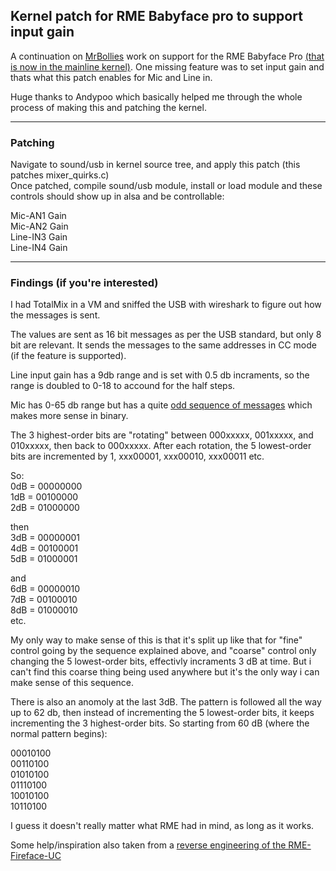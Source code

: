 ## Kernel patch for RME Babyface pro to support input gain


A continuation on [MrBollies](https://github.com/MrBollie) work on support for the RME Babyface Pro [(that is now in the mainline kernel)](https://git.kernel.org/pub/scm/linux/kernel/git/torvalds/linux.git/commit/sound/usb?h=v6.10-rc7&id=3e8f3bd047163d30fb1ad32ca7e4628921555c09).
One missing feature was to set input gain and thats what this patch enables for Mic and Line in. 

Huge thanks to Andypoo which basically helped me through the whole process of making this and patching the kernel.

---

### Patching

Navigate to sound/usb in kernel source tree, and apply this patch (this patches mixer_quirks.c)\
Once patched, compile sound/usb module, install or load module and these controls should show up in alsa and be controllable:

Mic-AN1 Gain\
Mic-AN2 Gain\
Line-IN3 Gain\
Line-IN4 Gain

---

### Findings (if you're interested)

I had TotalMix in a VM and sniffed the USB with wireshark to figure out how the messages is sent.

The values are sent as 16 bit messages as per the USB standard, but only 8 bit are relevant. 
It sends the messages to the same addresses in CC mode (if the feature is supported).

Line input gain has a 9db range and is set with 0.5 db incraments, so the range is doubled to 0-18 to accound for the half steps.

Mic has 0-65 db range but has a quite [odd sequence of messages](https://github.com/stistrup/rme-gain-kernel-patch/blob/main/docs/usb%20gain%20messages.txt) which makes more sense in binary.

The 3 highest-order bits are "rotating" between 000xxxxx, 001xxxxx, and 010xxxxx, then back to 000xxxxx. 
After each rotation, the 5 lowest-order bits are incremented by 1, xxx00001, xxx00010, xxx00011 etc.

So:\
0dB = 00000000\
1dB = 00100000\
2dB = 01000000

then\
3dB = 00000001\
4dB = 00100001\
5dB = 01000001

and\
6dB = 00000010\
7dB = 00100010\
8dB = 01000010\
etc.

My only way to make sense of this is that it's split up like that for "fine" control going by the sequence explained above, and "coarse" control only changing the 5 lowest-order bits, effectivly incraments 3 dB at time. But i can't find this coarse thing being used anywhere but it's the only way i can make sense of this sequence. 

There is also an anomoly at the last 3dB. The pattern is followed all the way up to 62 db, then 
instead of incrementing the 5 lowest-order bits, it keeps incrementing the 3 highest-order bits. 
So starting from 60 dB (where the normal pattern begins):

00010100\
00110100\
01010100\
01110100\
10010100\
10110100

I guess it doesn't really matter what RME had in mind, as long as it works.

Some help/inspiration also taken from a [reverse engineering of the RME-Fireface-UC](https://github.com/agfline/RME-Fireface-UC-Drivers)
